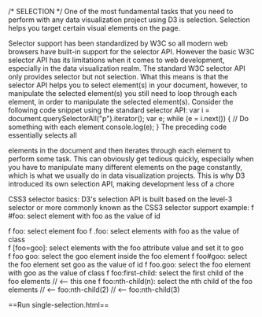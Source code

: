 /* SELECTION */
One of the most fundamental tasks that you need to perform with any data visualization project using D3 is selection. Selection helps you target certain visual elements on the page.

Selector support has been standardized by W3C so all modern web
browsers have built-in support for the selector API. However the basic W3C selector API has its
limitations when it comes to web development, especially in the data visualization realm. The
standard W3C selector API only provides selector but not selection. What this means is that
the selector API helps you to select element(s) in your document, however, to manipulate the
selected element(s) you still need to loop through each element, in order to manipulate the
selected element(s). Consider the following code snippet using the standard selector API:
var i = document.querySelectorAll("p").iterator();
var e;
while (e = i.next()) {
	// Do something with each element
	console.log(e);
}
The preceding code essentially selects all <p> elements in the document and then iterates
through each element to perform some task. This can obviously get tedious quickly, especially
when you have to manipulate many different elements on the page constantly, which is
what we usually do in data visualization projects. This is why D3 introduced its own selection
API, making development less of a chore

CSS3 selector basics: D3's selection API is built based on the level-3 selector or more commonly known as the CSS3 selector support example:
f #foo: select element with foo as the value of id
<div id="foo">
f foo: select element foo
<foo>
f .foo: select elements with foo as the value of class
<div class="foo">
f [foo=goo]: select elements with the foo attribute value and set it to goo
<div foo="goo">
f foo goo: select the goo element inside the foo element
<foo><goo></foo>
f foo#goo: select the foo element set goo as the value of id
<foo id="goo">
f foo.goo: select the foo element with goo as the value of class
<foo class="goo">
f foo:first-child: select the first child of the foo elements
<foo> // <-- this one
<foo>
<foo> 
f foo:nth-child(n): select the nth child of the foo elements
<foo>
<foo> // <-- foo:nth-child(2)
<foo> // <-- foo:nth-child(3)

==Run single-selection.html==